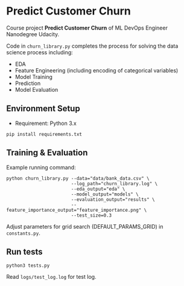 # Predict Customer Churn

Course project **Predict Customer Churn** of ML DevOps Engineer Nanodegree Udacity.

Code in `churn_library.py` completes the process for solving the data science process including:
- EDA
- Feature Engineering (including encoding of categorical variables)
- Model Training
- Prediction
- Model Evaluation

## Environment Setup

- Requirement: Python 3.x

```
pip install requirements.txt
```

## Training & Evaluation

Example running command:

```
python churn_library.py --data="data/bank_data.csv" \
                        --log_path="churn_library.log" \
                        --eda_output="eda" \
                        --model_output="models" \
                        --evaluation_output="results" \
                        --feature_importance_output="feature_importance.png" \
                        --test_size=0.3
```

Adjust parameters for grid search (DEFAULT_PARAMS_GRID) in `constants.py`.

## Run tests

```
python3 tests.py
```

Read `logs/test_log.log` for test log.



